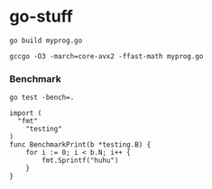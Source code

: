 # go-stuff

```
go build myprog.go
```
```
gccgo -O3 -march=core-avx2 -ffast-math myprog.go
```
### Benchmark
```
go test -bench=.
```
```
import (
  "fmt"
	"testing"
)
func BenchmarkPrint(b *testing.B) {
	for i := 0; i < b.N; i++ {
		fmt.Sprintf("huhu")
	}
}
```
